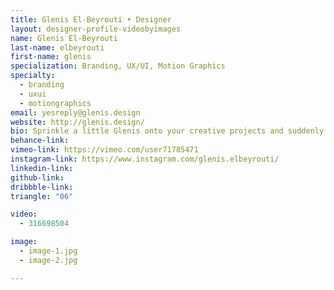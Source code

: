 ```yaml
---
title: Glenis El-Beyrouti • Designer
layout: designer-profile-videobyimages
name: Glenis El-Beyrouti
last-name: elbeyrouti
first-name: glenis
specialization: Branding, UX/UI, Motion Graphics
specialty:
  - branding
  - uxui
  - motiongraphics
email: yesreply@glenis.design
website: http://glenis.design/
bio: Sprinkle a little Glenis onto your creative projects and suddenly you've got some smooth motion graphics and bold colour palettes bringing things to life. I like my designs like I like my food—extra spicy.
behance-link:
vimeo-link: https://vimeo.com/user71785471
instagram-link: https://www.instagram.com/glenis.elbeyrouti/
linkedin-link:
github-link:
dribbble-link:
triangle: "06"

video:
  - 316698504

image:
  - image-1.jpg
  - image-2.jpg

---
```

